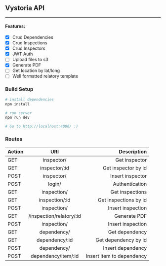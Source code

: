 ## Vystoria API

---

#### Features:

- [x] Crud Dependencies
- [x] Crud Inspections
- [x] Crud Inspectors
- [x] JWT Auth
- [ ] Upload files to s3
- [x] Generate PDF
- [ ] Get location by lat/long
- [ ] Well formatted relatory template

### Build Setup

``` bash
# install dependencies
npm install

# run server
npm run dev

# Go to http://localhost:4000/ :)
```

### Routes

| Action        | URI           | Description  |
| ------------- |:-------------:| -----:|
| GET           | inspector/   | Get inspector |
| GET           | inspector/:id   | Get inspector by id |
| POST          | inspector/   |   Insert inspector |
| POST          | login/     |    Authentication |
| GET           | inspection/   | Get inspections |
| GET           | inspection/:id   | Get inspections by id |
| POST          | inspection/   |   Insert inspection |
| GET           | /inspection/relatory/:id   | Generate PDF |
| POST          | inspection/   |   Insert inspection |
| GET           | dependency/   | Get dependency |
| GET           | dependency/:id   | Get dependency by id |
| POST          | dependency/   |   Insert dependency |
| POST          | dependency/item/:id   |   Insert item to dependency |